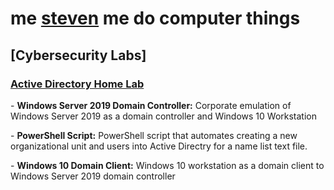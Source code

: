 <h1>me <a href="https://www.linkedin.com/in/steven-porciuncula-880b06287/">steven</a> me do computer things</h1>

<h2>[Cybersecurity Labs]</h2>
<h3><p><b><u>Active Directory Home Lab</u></b></p></h3>
<p>- <b>Windows Server 2019 Domain Controller:</b> Corporate emulation of Windows Server 2019 as a domain controller and Windows 10 Workstation</p>
<p>- <b>PowerShell Script:</b> PowerShell script that automates creating a new organizational unit and users into Active Directry for a name list text file.</p>
<p>- <b>Windows 10 Domain Client:</b> Windows 10 workstation as a domain client to Windows Server 2019 domain controller</p>

<!--
**smpcyber/smpcyber** is a ✨ _special_ ✨ repository because its `README.md` (this file) appears on your GitHub profile.

Here are some ideas to get you started:

- 🔭 I’m currently working on ...
- 🌱 I’m currently learning ...
- 👯 I’m looking to collaborate on ...
- 🤔 I’m looking for help with ...
- 💬 Ask me about ...
- 📫 How to reach me: ...
- 😄 Pronouns: ...
- ⚡ Fun fact: ...
-->
